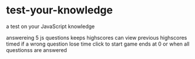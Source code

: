 # test-your-knowledge
a test on your JavaScript knowledge

answereing 5 js questions 
keeps highscores
can view previous highscores
timed
if a wrong question lose time
click to start
game ends at 0 or when all questionss are answered

